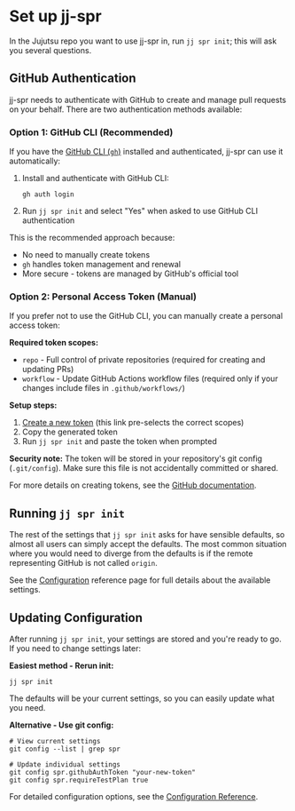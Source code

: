 # Set up jj-spr

In the Jujutsu repo you want to use jj-spr in, run `jj spr init`; this will ask you several questions.

## GitHub Authentication

jj-spr needs to authenticate with GitHub to create and manage pull requests on your behalf. There are two authentication methods available:

### Option 1: GitHub CLI (Recommended)

If you have the [GitHub CLI (`gh`)](https://cli.github.com/) installed and authenticated, jj-spr can use it automatically:

1. Install and authenticate with GitHub CLI:
   ```shell
   gh auth login
   ```

2. Run `jj spr init` and select "Yes" when asked to use GitHub CLI authentication

This is the recommended approach because:
- No need to manually create tokens
- `gh` handles token management and renewal
- More secure - tokens are managed by GitHub's official tool

### Option 2: Personal Access Token (Manual)

If you prefer not to use the GitHub CLI, you can manually create a personal access token:

**Required token scopes:**
- `repo` - Full control of private repositories (required for creating and updating PRs)
- `workflow` - Update GitHub Actions workflow files (required only if your changes include files in `.github/workflows/`)

**Setup steps:**
1. [Create a new token](https://github.com/settings/tokens/new?scopes=repo,workflow&description=jj-spr) (this link pre-selects the correct scopes)
2. Copy the generated token
3. Run `jj spr init` and paste the token when prompted

**Security note:** The token will be stored in your repository's git config (`.git/config`). Make sure this file is not accidentally committed or shared.

For more details on creating tokens, see the [GitHub documentation](https://docs.github.com/en/authentication/keeping-your-account-and-data-secure/creating-a-personal-access-token).

## Running `jj spr init`

The rest of the settings that `jj spr init` asks for have sensible defaults, so almost all users can simply accept the defaults. The most common situation where you would need to diverge from the defaults is if the remote representing GitHub is not called `origin`.

See the [Configuration](../reference/configuration.md) reference page for full details about the available settings.

## Updating Configuration

After running `jj spr init`, your settings are stored and you're ready to go. If you need to change settings later:

**Easiest method - Rerun init:**
```shell
jj spr init
```
The defaults will be your current settings, so you can easily update what you need.

**Alternative - Use git config:**
```shell
# View current settings
git config --list | grep spr

# Update individual settings
git config spr.githubAuthToken "your-new-token"
git config spr.requireTestPlan true
```

For detailed configuration options, see the [Configuration Reference](../reference/configuration.md).

